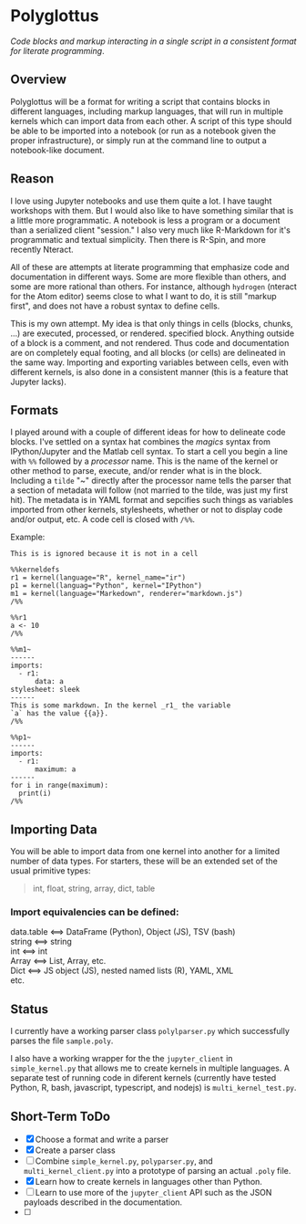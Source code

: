 # Polyglottus
_Code blocks and markup interacting in a single script in a consistent format
for literate programming_.

## Overview
Polyglottus will be a format for writing a script that contains blocks in different
languages, including markup languages, that will run in multiple kernels which
can import data from each other. A script of this type should be able to be
imported into a notebook (or run as a notebook given the proper infrastructure),
or simply run at the command line to output a notebook-like document.

## Reason
I love using Jupyter notebooks and use them quite a lot. I have taught workshops
with them. But I would also like to have something similar that is a little more
programmatic. A notebook is less a program or a document than a serialized client
"session." I also very much like R-Markdown for it's programmatic and textual simplicity.
Then there is R-Spin, and more recently Nteract.

All of these are attempts at literate programming that emphasize code and
documentation in different ways. Some are more flexible than others, and some are
more rational than others. For instance, although `hydrogen` (nteract for the Atom
editor) seems close to what I want to do, it is still "markup first", and does not
have a robust syntax to define cells.

This is my own attempt. My idea is that only things in cells (blocks, chunks, ...)
are executed, processed, or rendered. specified block. Anything outside of a block
is a comment, and not rendered. Thus code and documentation are on completely equal
footing, and all blocks (or cells) are delineated in the same way. Importing and
exporting variables between cells, even with different kernels, is also done in a
consistent manner (this is a feature that Jupyter lacks).

## Formats
I played around with a couple of different ideas for how to delineate code blocks. 
I've settled on a syntax hat combines the _magics_ syntax from IPython/Jupyter and 
the Matlab cell syntax. To start a cell you begin a line with `%%` followed by a
_processor_ name. This is the name of the kernel or other method to parse, execute,
and/or render what is in the block. Including a `tilde` "~" directly after the processor
name tells the parser that a section of metadata will follow (not married to the tilde,
was just my first hit). The metadata is in YAML format and sepcifies such things as
variables imported from other kernels, stylesheets, whether or not to display code
and/or output, etc. A code cell is closed with `/%%`.

Example:

```
This is is ignored because it is not in a cell

%%kerneldefs
r1 = kernel(language="R", kernel_name="ir")
p1 = kernel(languag="Python", kernel="IPython")
m1 = kernel(language="Markedown", renderer="markdown.js")
/%%

%%r1
a <- 10
/%%

%%m1~
------
imports:
  - r1:
      data: a
stylesheet: sleek
------
This is some markdown. In the kernel _r1_ the variable
`a` has the value {{a}}.
/%%

%%p1~
------
imports:
  - r1:
      maximum: a
------
for i in range(maximum):
  print(i)
/%%
```

## Importing Data
You will be able to import data from one kernel into another for a limited number of
data types. For starters, these will be an extended set of the usual primitive types:

> int, float, string, array, dict, table

### Import equivalencies can be defined:

data.table <==> DataFrame (Python), Object (JS), TSV (bash)    
string <==> string    
int <==> int    
Array <==> List, Array, etc.    
Dict <==> JS object (JS), nested named lists (R), YAML, XML    
etc.

## Status
I currently have a working parser class `polylparser.py` which successfully parses the
file `sample.poly`.

I also have a working wrapper for the the `jupyter_client` in `simple_kernel.py` that 
allows me to create kernels in multiple languages. A separate test of running code in 
diferent kernels (currently have tested Python, R, bash, javascript, typescript, and 
nodejs) is `multi_kernel_test.py`.

## Short-Term ToDo
- [x] Choose a format and write a parser
- [x] Create a parser class
- [ ] Combine `simple_kernel.py`, `polyparser.py`, and `multi_kernel_client.py` into a 
      prototype of parsing an actual `.poly` file.
- [x] Learn how to create kernels in languages other than Python.
- [ ] Learn to use more of the `jupyter_client` API such as the JSON payloads
described in the documentation.
- [ ] 
